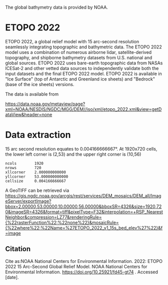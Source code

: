 <!--
SPDX-FileCopyrightText: 2022-2023 National Oceanic and Atmospheric Administration National Centers for Environmental Information
SPDX-License-Identifier: CC0-1.0
-->

The global bathymetry data is provided by NOAA.

# ETOPO 2022

ETOPO 2022, a global relief model with 15 arc-second resolution seamlessly integrating topographic and bathymetric data. The ETOPO 2022 model uses a combination of numerous airborne lidar, satellite-derived topography, and shipborne bathymetry datasets from U.S. national and global sources. ETOPO 2022 uses bare-earth topographic data from NASAs ICESat-2 and other vetted data sources to independently validate both the input datasets and the final ETOPO 2022 model. ETOPO 2022 is available in "Ice Surface" (top of Antarctic and Greenland ice sheets) and "Bedrock" (base of the ice sheets) versions.

The data is available from

https://data.noaa.gov/metaview/page?xml=NOAA/NESDIS/NGDC/MGG/DEM//iso/xml/etopo_2022.xml&view=getDataView&header=none

# Data extraction

15 arc second resolution equates to 0.004166666667°. At 1920x720 cells, the lower left corner is (2,53) and the upper right corner is (10,56)

```
ncols        1920
nrows        720
xllcorner    2.000000000000
yllcorner    53.000000000000
cellsize     0.004166666667
```

A GeoTIFF can be retrieved via https://gis.ngdc.noaa.gov/arcgis/rest/services/DEM_mosaics/DEM_all/ImageServer/exportImage?bbox=2.00000,53.00000,10.00000,56.00000&bboxSR=4326&size=1920,720&imageSR=4326&format=tiff&pixelType=F32&interpolation=+RSP_NearestNeighbor&compression=LZ77&renderingRule={%22rasterFunction%22:%22none%22}&mosaicRule={%22where%22:%22Name=%27ETOPO_2022_v1_15s_bed_elev%27%22}&f=image

## Citation

Cite as:NOAA National Centers for Environmental Information. 2022: ETOPO 2022 15 Arc-Second Global Relief Model. NOAA National Centers for Environmental Information. https://doi.org/10.25921/fd45-gt74 . Accessed [date].
